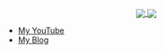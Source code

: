<p align="center">
  <a href="https://github.com/burkeazbill">
    <img 
        align="center" 
        src="https://github-readme-stats.dev01d.vercel.app/api/top-langs/?username=burkeazbill&layout=compact&langs_count=9&hide=jinja,html,css,scss,swift,ruby"
    />
    <img 
        align="center" 
        src="https://github-readme-stats.dev01d.vercel.app/api?username=burkeazbill&show_icons=true&count_private=true&hide=stars"
    />
  </a>
</p>
<ul>
  <li><a href="https://www.youtube.com/DimensionQuest" title="My YouTube">My YouTube</a></li>
  <li><a href="https://dimensionquest.net" title="DimensionQuest - Burke's Blog">My Blog</a></li>
</ul>
<!--
**burkeazbill/burkeazbill** is a ✨ _special_ ✨ repository because its `README.md` (this file) appears on your GitHub profile.

Here are some ideas to get you started:

- 🔭 I’m currently working on ...
- 🌱 I’m currently learning ...
- 👯 I’m looking to collaborate on ...
- 🤔 I’m looking for help with ...
- 💬 Ask me about ...
- 📫 How to reach me: ...
- 😄 Pronouns: ...
- ⚡ Fun fact: ...
-->
